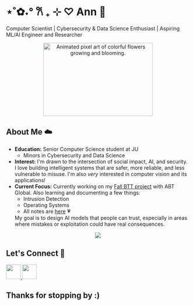 # ⋆˚✿˖° 𐙚 ₊ ⊹ ♡ Ann 🪻

Computer Scientist | Cybersecurity & Data Science Enthusiast | Aspiring ML/AI Engineer and Researcher

<p align="center">
  <img src="https://i.pinimg.com/originals/40/e6/70/40e6702e6743ce5da3e2d56b616eee11.gif" width="300" height="200" alt="Animated pixel art of colorful flowers growing and blooming.">
</p>


## About Me ☁️
<ul>
  <li><b>Education:</b> Senior Computer Science student at JU <ul>
  <li>Minors in Cybersecurity and Data Science</li>
</ul>
  </li>
  <li><b>Interest:</b> I'm drawn to the intersection of social impact, AI, and security. I love building intelligent systems that are safer, more reliable, and less vulnerable to misuse. I'm also <i>very</i> interested in computer vision and its applications!</li>
  <li><b>Current Focus:</b> Currently working on my <a href = "https://github.com/BTT-Abt-Global-1A/AI-Studio-Project" target = "_blank">Fall BTT project</a> with ABT Global. Also learning and documenting a few things: <ul>
    <li>Intrusion Detection</li>
    <li>Operating Systems</li>
    <li>All notes are <a href="https://cs-427-cs-441.vercel.app/" target="_blank">here</a> 💗</li>
  </ul>
  My goal is to design AI models that people can trust, especially in areas where mistakes or exploitation could have real consequences.</li>
</ul>


<p align=center>
  <a href="https://skillicons.dev">
    <img src="https://skillicons.dev/icons?i=nodejs,react,html,js,css,vue,tailwind,postgresql,vite,cpp,python,tensorflow,pytorch,azure" />
  </a>
</p>


## Let's Connect 🌱
  <a href="mailto:Annubaka223@gmail.com">
    <img src="https://skillicons.dev/icons?i=gmail" height = 40/>
  </a>
  <a href="https://www.linkedin.com/in/helloworld7/">
    <img src="https://skillicons.dev/icons?i=linkedin" height = 40/>
  </a>


## Thanks for stopping by :)
